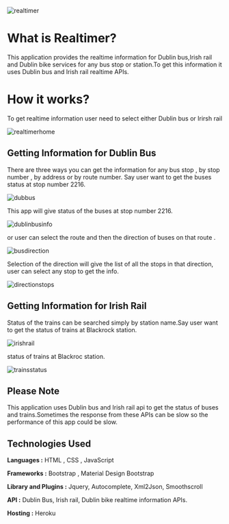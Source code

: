 ![realtimer](https://cloud.githubusercontent.com/assets/22799847/26244988/034ae86a-3c8a-11e7-87dd-eac938875584.PNG)

# What is Realtimer?

This application provides the realtime information for Dublin bus,Irish rail and Dublin bike services for any bus stop or station.To get this information it uses Dublin bus and Irish rail realtime APIs.

# How it works?

To get realtime information user need to select either Dublin bus or Irirsh rail

![realtimerhome](https://user-images.githubusercontent.com/22799847/35687426-99b807cc-0766-11e8-82fc-4cf7322d73bc.PNG)

## Getting Information for Dublin Bus

There are three ways you can get the information for any bus stop , by stop number , by address or by route number.
Say user want to get the buses status at stop number 2216.

![dubbus](https://user-images.githubusercontent.com/22799847/35687847-b127c126-0767-11e8-9d90-b05ee646efc2.PNG)

This app will give status of the buses at stop number 2216.

![dublinbusinfo](https://cloud.githubusercontent.com/assets/22799847/26244985/033cee68-3c8a-11e7-8af2-ead64da650d7.PNG)

or user can select the route and then the direction of buses on that route . 

![busdirection](https://cloud.githubusercontent.com/assets/22799847/26244982/0337251e-3c8a-11e7-909e-d65aca3ce0fe.PNG)

Selection of the direction will give the list of all the stops in that direction, user can select any stop to get the info.

![directionstops](https://cloud.githubusercontent.com/assets/22799847/26244986/03402a74-3c8a-11e7-85bf-3f55d4a04a8a.PNG)

## Getting Information for Irish Rail

Status of the trains can be searched simply by station name.Say user want to get the status of trains at Blackrock station.

![irishrail](https://cloud.githubusercontent.com/assets/22799847/26246392/d59d4fa0-3c90-11e7-8f53-39dbe07548dd.PNG)

status of trains at Blackroc station.

![trainsstatus](https://cloud.githubusercontent.com/assets/22799847/26244989/03522530-3c8a-11e7-86d6-4b717c2b291f.PNG)

## Please Note

This application uses Dublin bus and Irish rail api to get the status of buses and trains.Sometimes the response from these APIs can be slow so the performance of this app could be slow.

## Technologies Used

**Languages :**  HTML , CSS , JavaScript

**Frameworks :** Bootstrap , Material Design Bootstrap

**Library and Plugins :** Jquery, Autocomplete, Xml2Json, Smoothscroll

**API :** Dublin Bus, Irish rail, Dublin bike realtime information APIs.

**Hosting :** Heroku







